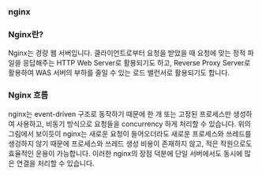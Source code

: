 ### nginx

### Nginx란?

Nginx는 경량 웹 서버입니다.
클라이언트로부터 요청을 받았을 때 요청에 맞는 정적 파일을 응답해주는 HTTP Web Server로 활용되기도 하고,
Reverse Proxy Server로 활용하여 WAS 서버의 부하를 줄일 수 있는 로드 밸런서로 활용되기도 합니다.

### Nginx 흐름

nginx는 event-driven 구조로 동작하기 때문에 한 개 또는 고정된 프로세스만 생성하여 사용하고, 비동기 방식으로 요청들을 concurrency 하게 처리할 수 있습니다.
위의 그림에서 보이듯이 nginx는 새로운 요청이 들어오더라도 새로운 프로세스와 쓰레드를 생겅하지 않기 때문에 프로세스와 쓰레드 생성 비용이 존재하지 않고,
적은 작원으로도 효율적인 운용이 가능합니다.
이러한 nginx의 장점 덕분에 단일 서버에서도 동시에 많은 연결을 처리할 수 있습니다.
